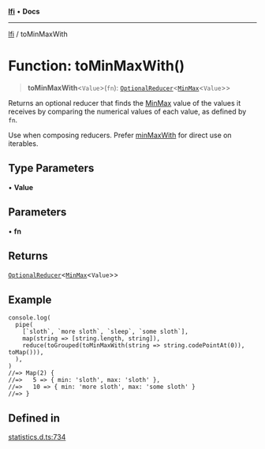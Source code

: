 [**lfi**](../readme.md) • **Docs**

---

[lfi](../globals.md) / toMinMaxWith

# Function: toMinMaxWith()

> **toMinMaxWith**\<`Value`\>(`fn`):
> [`OptionalReducer`](../type-aliases/OptionalReducer.md)\<[`MinMax`](../type-aliases/MinMax.md)\<`Value`\>\>

Returns an optional reducer that finds the [MinMax](../type-aliases/MinMax.md)
value of the values it receives by comparing the numerical values of each value,
as defined by `fn`.

Use when composing reducers. Prefer [minMaxWith](minMaxWith.md) for direct use
on iterables.

## Type Parameters

• **Value**

## Parameters

• **fn**

## Returns

[`OptionalReducer`](../type-aliases/OptionalReducer.md)\<[`MinMax`](../type-aliases/MinMax.md)\<`Value`\>\>

## Example

```
console.log(
  pipe(
    [`sloth`, `more sloth`, `sleep`, `some sloth`],
    map(string => [string.length, string]),
    reduce(toGrouped(toMinMaxWith(string => string.codePointAt(0)), toMap())),
  ),
)
//=> Map(2) {
//=>   5 => { min: 'sloth', max: 'sloth' },
//=>   10 => { min: 'more sloth', max: 'some sloth' }
//=> }
```

## Defined in

[statistics.d.ts:734](https://github.com/TomerAberbach/lfi/blob/dd796c78d3ff68ae7bf4a0272b3cbeca688438e7/src/operations/statistics.d.ts#L734)
